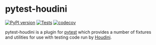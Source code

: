 pytest-houdini
==============

[![PyPI version](https://img.shields.io/pypi/v/pytest-houdini)](https://pypi.org/pypi/pytest-houdini)
[![Tests](https://github.com/captainhammy/pytest-houdini/actions/workflows/tests.yml/badge.svg)](https://github.com/captainhammy/pytest-houdini/actions/workflows/tests.yml)
[![codecov](https://codecov.io/github/captainhammy/pytest-houdini/graph/badge.svg?token=OVVZFQVSZR)](https://codecov.io/github/captainhammy/pytest-houdini)

pytest-houdini is a plugin for [pytest](http://pytest.org) which provides a number of fixtures and utilities for use
with testing code run by [Houdini](http://sidefx.com).
